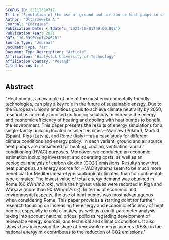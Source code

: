```yaml
---
SCOPUS_ID: 85117330717
Title: "Simulation of the use of ground and air source heat pumps in different climatic conditions on the example of selected cities: Warsaw, madrid, riga, and Rome"
Author: "Ołtarzewska A."
Journal: "Energies"
Publication Date: {'$date': '2021-10-01T00:00:00Z'}
Publication Year: 2021
DOI: "10.3390/en14206701"
Source Type: "Journal"
Document Type: "ar"
Document Type Description: "Article"
Affiliation: "Bialystok University of Technology"
Affiliation Country: "Poland"
Cited by count: 5
---
```


## Abstract
"Heat pumps, an example of one of the most environmentally friendly technologies, can play a key role in the future of sustainable energy. Due to the European Union’s ambitious goals to achieve climate neutrality by 2050, research is currently focused on finding solutions to increase the energy and economic efficiency of heating and cooling with heat pumps to benefit the environment. This paper presents the results of energy simulations for a single-family building located in selected cities—Warsaw (Poland), Madrid (Spain), Riga (Latvia), and Rome (Italy)—as a case study for different climate conditions and energy policy. In each variant, ground and air source heat pumps are considered for heating, cooling, ventilation, and air conditioning (HVAC) purposes. Moreover, we conducted an economic estimation including investment and operating costs, as well as an ecological analysis of carbon dioxide (CO2 ) emissions. Results show that heat pumps as an energy source for HVAC systems seem to be much more beneficial for Mediterranean-type subtropical climates, than for continental-type climates. The lowest value of total energy demand was obtained in Rome (60 kWh/m2·rok), while the highest values were recorded in Riga and Warsaw (more than 90 kWh/m2·rok). In terms of economic and environmental aspects, the use of heat pumps was most advantageous when considering Rome. This paper provides a starting point for further research focusing on increasing the energy and economic efficiency of heat pumps, especially in cold climates, as well as a multi-parameter analysis taking into account national prices, policies regarding development of renewable energy sources, and technical and climatic conditions. It also shows how increasing the share of renewable energy sources (RESs) in the national energy mix contributes to the reduction of CO2 emissions."
